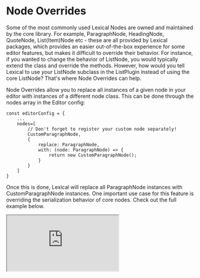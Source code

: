 

# Node Overrides

Some of the most commonly used Lexical Nodes are owned and maintained by the core library. For example, ParagraphNode, HeadingNode, QuoteNode, List(Item)Node etc - these are all provided by Lexical packages, which provides an easier out-of-the-box experience for some editor features, but makes it difficult to override their behavior. For instance, if you wanted to change the behavior of ListNode, you would typically extend the class and override the methods. However, how would you tell Lexical to use *your* ListNode subclass in the ListPlugin instead of using the core ListNode? That's where Node Overrides can help.

Node Overrides allow you to replace all instances of a given node in your editor with instances of a different node class. This can be done through the nodes array in the Editor config:

```
const editorConfig = {
    ...
    nodes=[
        // Don't forget to register your custom node separately!
        CustomParagraphNode,
        {
            replace: ParagraphNode,
            with: (node: ParagraphNode) => {
                return new CustomParagraphNode();
            }
        }
    ]
}
```

Once this is done, Lexical will replace all ParagraphNode instances with CustomParagraphNode instances. One important use case for this feature is overriding the serialization behavior of core nodes. Check out the full example below.

<iframe src="https://codesandbox.io/embed/ecstatic-maxwell-kw5utu?fontsize=14&hidenavigation=1&module=/src/Editor.js,/src/plugins/CollapsiblePlugin.ts,/src/nodes/CollapsibleContainerNode.ts&theme=dark&view=split"
     style={{width:'100%', height:'700px', border:0, borderRadius:'4px', overflow:'hidden'}}
     title="lexical-collapsible-container-plugin-example"
     allow="accelerometer; ambient-light-sensor; camera; encrypted-media; geolocation; gyroscope; hid; microphone; midi; payment; usb; vr; xr-spatial-tracking"
     sandbox="allow-forms allow-modals allow-popups allow-popups-to-escape-sandbox allow-presentation allow-same-origin allow-scripts"
></iframe>
